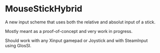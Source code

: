 # MouseStickHybrid
A new input scheme that uses both the relative and absolut input of a stick.

Mostly meant as a proof-of-concept and very work in progress.

Should work with any Xinput gamepad or Joystick and with SteamInput using GlosSI.
